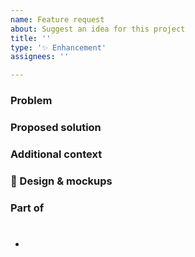 ```yaml
---
name: Feature request
about: Suggest an idea for this project
title: ''
type: '✨ Enhancement'
assignees: ''

---
```


### Problem
<!-- Please replace me by a clear and concise description of what the problem is. Ex. I'm always frustrated when [...] -->

### Proposed solution
<!-- Please replace me by a clear and concise description of what you want to happen) -->

### Additional context
<!-- Please replace me by any other context or screenshots about the feature request here.) -->

### 🎨 Design & mockups
<!-- This needs to be mocked up. Please do not proceed to PR until we reach a design agreement in this issue, and we have a mockup. -->

### Part of
- # <!-- #1 - Please put the most specific issue possible -->
